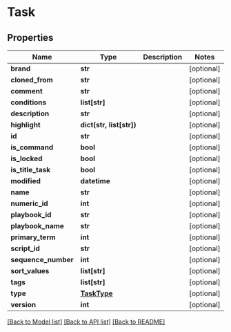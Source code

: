 # Task

## Properties
Name | Type | Description | Notes
------------ | ------------- | ------------- | -------------
**brand** | **str** |  | [optional] 
**cloned_from** | **str** |  | [optional] 
**comment** | **str** |  | [optional] 
**conditions** | **list[str]** |  | [optional] 
**description** | **str** |  | [optional] 
**highlight** | **dict(str, list[str])** |  | [optional] 
**id** | **str** |  | [optional] 
**is_command** | **bool** |  | [optional] 
**is_locked** | **bool** |  | [optional] 
**is_title_task** | **bool** |  | [optional] 
**modified** | **datetime** |  | [optional] 
**name** | **str** |  | [optional] 
**numeric_id** | **int** |  | [optional] 
**playbook_id** | **str** |  | [optional] 
**playbook_name** | **str** |  | [optional] 
**primary_term** | **int** |  | [optional] 
**script_id** | **str** |  | [optional] 
**sequence_number** | **int** |  | [optional] 
**sort_values** | **list[str]** |  | [optional] 
**tags** | **list[str]** |  | [optional] 
**type** | [**TaskType**](TaskType.md) |  | [optional] 
**version** | **int** |  | [optional] 

[[Back to Model list]](README.md#documentation-for-models) [[Back to API list]](README.md#documentation-for-api-endpoints) [[Back to README]](README.md)


